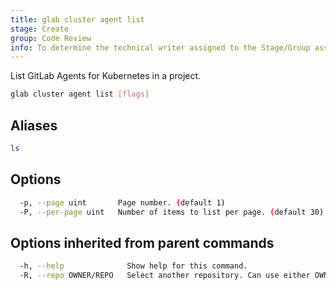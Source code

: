 ```yaml
---
title: glab cluster agent list
stage: Create
group: Code Review
info: To determine the technical writer assigned to the Stage/Group associated with this page, see https://about.gitlab.com/handbook/product/ux/technical-writing/#assignments
---
```


<!--
This documentation is auto generated by a script.
Please do not edit this file directly. Run `make gen-docs` instead.
-->

List GitLab Agents for Kubernetes in a project.

```bash title="terminal"
glab cluster agent list [flags]
```

## Aliases

```bash title="terminal"
ls
```

## Options

```bash title="terminal"
  -p, --page uint       Page number. (default 1)
  -P, --per-page uint   Number of items to list per page. (default 30)
```

## Options inherited from parent commands

```bash title="terminal"
  -h, --help              Show help for this command.
  -R, --repo OWNER/REPO   Select another repository. Can use either OWNER/REPO or `GROUP/NAMESPACE/REPO` format. Also accepts full URL or Git URL.
```
